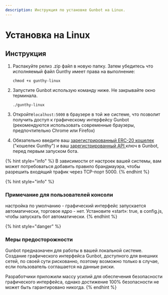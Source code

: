 ```yaml
---
description: Инструкция по установке Gunbot на Linux.
---
```


# Установка на Linux

## Инструкция

1. Распакуйте релиз .zip файл в новую папку. Затем убедитесь что исполняемый файл Gunthy имеет права на выполнение:

   `chmod +x gunthy-linux`

2. Запустите Gunbot использую команду ниже. Не закрывайте окно терминала.

   `./gunthy-linux`

3. Откройте`localhost:5000` в браузере в той же системе, что позволит получить доступ к графическому интерфейсу Gunbot \(рекомендуются использовать современные браузеры, предпочтительно Chrome или Firefox\)
4. Обязательно введите ваш [зарегистрированный ERC-20 кошелек](../exchange-and-license-settings/gunthy-wallet/) \("кошелек Gunthy"\) и ваш [зарегистрированный API ](../exchange-and-license-settings/connect-exchange/)ключ в Gunbot, перед первым запуском бота.

{% hint style="info" %}
В зависимости от настроек вашей системы, вам может потребоваться добавить правило брандмауэра, чтобы разрешить входящий трафик через TCP-порт 5000.
{% endhint %}

{% hint style="info" %}
### Примечание для пользователей консоли

настройка по умолчанию - графический интерфейс запускается автоматически, торговое ядро - нет. Установите «start»: true, в config.js, чтобы запускать бот автоматически.
{% endhint %}

{% hint style="danger" %}
### Меры предосторожности

Gunbot предназначен для работы в вашей локальной системе. Создание графического интерфейса Gunbot, доступного для внешних сетей, по своей сути рискованно, поэтому возможно только в случае, если пользователь соглашается на данные риски.

Разработчики приложили массу усилий для обеспечения безопасности графического интерфейса, однако достижение 100% безопасности не может быть гарантировано никогда.
{% endhint %}



